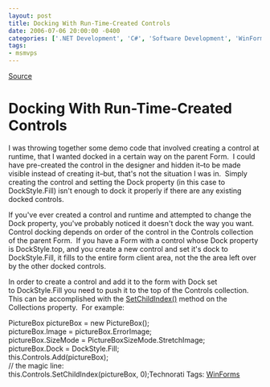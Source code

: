 ```yaml
---
layout: post
title: Docking With Run-Time-Created Controls
date: 2006-07-06 20:00:00 -0400
categories: ['.NET Development', 'C#', 'Software Development', 'WinForms']
tags:
- msmvps
---
```

[Source](http://blogs.msmvps.com/peterritchie/2006/07/07/runtimedockfill/ "Permalink to Docking With Run-Time-Created Controls")

# Docking With Run-Time-Created Controls

I was throwing together some demo code that involved creating a control at runtime, that I wanted docked in a certain way on the parent Form.  I could have pre-created the control in the designer and hidden it–to be made visible instead of creating it–but, that's not the situation I was in.  Simply creating the control and setting the Dock property (in this case to DockStyle.Fill) isn't enough to dock it properly if there are any existing docked controls.

If you've ever created a control and runtime and attempted to change the Dock property, you've probably noticed it doesn't dock the way you want.  Control docking depends on order of the control in the Controls collection of the parent Form.  If you have a Form with a control whose Dock property is DockStyle.top, and you create a new control and set it's dock to DockStyle.Fill, it fills to the entire form client area, not the the area left over by the other docked controls.

In order to create a control and add it to the form with Dock set to DockStyle.Fill you need to push it to the top of the Controls collection.  This can be accomplished with the [SetChildIndex()][1] method on the Collections property.  For example:

  

>   

PictureBox pictureBox = new PictureBox();  
pictureBox.Image = pictureBox.ErrorImage;  
pictureBox.SizeMode = PictureBoxSizeMode.StretchImage;  
pictureBox.Dock = DockStyle.Fill;  
this.Controls.Add(pictureBox);  
// the magic line:  
this.Controls.SetChildIndex(pictureBox, 0);Technorati Tags: [WinForms][2]

[1]: http://msdn2.microsoft.com/en-us/library/system.windows.forms.control.controlcollection.setchildindex.aspx
[2]: http://technorati.com/tag/WinForms

